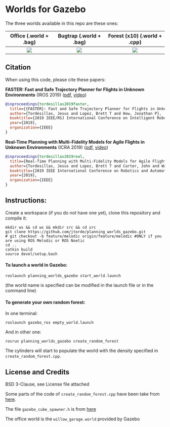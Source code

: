 
# Worlds for Gazebo #

The three worlds available in this repo are these ones:

Office (.world + .bag)     |  Bugtrap (.world + .bag)  |  Forest (x10) (.world + .cpp)
:-------------------------:|:-------------------------:|:-------------------------:
![](./imgs/office.png)     |  ![](./imgs/bugtrap.png)  |  ![](./imgs/forest.png) 


## Citation
When using this code, please cite these papers: 

**FASTER: Fast and Safe Trajectory Planner for Flights in Unknown Environments** (IROS 2019) ([pdf](https://arxiv.org/abs/1903.03558), [video](https://www.youtube.com/watch?v=gwV0YRs5IWs))

```bibtex
@inproceedings{tordesillas2019faster,
  title={{FASTER}: Fast and Safe Trajectory Planner for Flights in Unknown Environments},
  author={Tordesillas, Jesus and Lopez, Brett T and How, Jonathan P},
  booktitle={2019 IEEE/RSJ International Conference on Intelligent Robots and Systems (IROS)},
  year={2019},
  organization={IEEE}
}

```

**Real-Time Planning with Multi-Fidelity Models for Agile Flights in Unknown Environments** (ICRA 2019) ([pdf](https://arxiv.org/abs/1810.01035), [video](https://www.youtube.com/watch?v=E4V2_B8x-UI))

```bibtex
@inproceedings{tordesillas2019real,
  title={Real-Time Planning with Multi-Fidelity Models for Agile Flights in Unknown Environments},
  author={Tordesillas, Jesus and Lopez, Brett T and Carter, John and Ware, John and How, Jonathan P},
  booktitle={2019 IEEE International Conference on Robotics and Automation (ICRA)},
  year={2019},
  organization={IEEE}
}
```



## Instructions:
Create a workspace (if you do not have one yet), clone this repository and compile it:
```
mkdir ws && cd ws && mkdir src && cd src
git clone https://github.com/jtorde/planning_worlds_gazebo.git
# git checkout -b feature/melodic origin/feature/melodic #ONLY if you are using ROS Melodic or ROS Noetic
cd ..
catkin build
source devel/setup.bash 
```
#### To launch a world in Gazebo:
```
roslaunch planning_worlds_gazebo start_world.launch
```
(the world name is specified can be modified in the launch file or in the command line)

#### To generate your own random forest:
In one terminal:
```
roslaunch gazebo_ros empty_world.launch
```
And in other one:
```
rosrun planning_worlds_gazebo create_random_forest
```

The cylinders will start to populate the world with the density specified in `create_random_forest.cpp`.



## License and Credits
BSD 3-Clause, see License file attached

Some parts of the code of `create_random_forest.cpp` have been take from [here](https://github.com/ethz-asl/mav_voxblox_planning/blob/master/mav_planning_benchmark/src/local_planning_benchmark.cpp).

The file `gazebo_cube_spawner.h` is from [here](https://github.com/JenniferBuehler/gazebo-pkgs/blob/master/gazebo_test_tools/include/gazebo_test_tools/gazebo_cube_spawner.h)

The office world is the `willow_garage.world` provided by Gazebo
